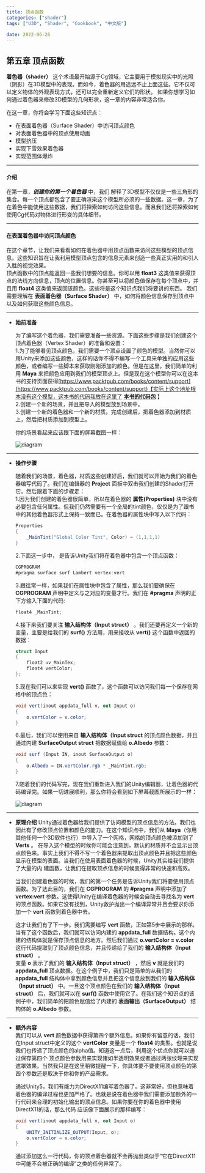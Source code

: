 ```yaml
---
title: 顶点函数
categories: ["shader"]
tags: ["U3D", "Shader", "Cookbook", "中文版"]

date: 2022-06-26
---
```


## 第五章 顶点函数  

**着色器（shader）** 这个术语最开始源于Cg领域，它主要用于模拟现实中的光照（阴影）在3D模型中的表现。而如今，着色器的用途远不止上面这些。它不仅可以定义物体的外观表现方式，还可以完全重新定义它们的形状。
如果你想学习如何通过着色器来修改3D模型的几何形状，这一章的内容非常适合你。   

在这一章，你将会学习下面这些知识点：
- 在表面着色器（Surface Shader）中访问顶点颜色
- 对表面着色器中的顶点使用动画
- 模型挤压
- 实现下雪效果着色器
- 实现范围体爆炸

*** 

#### 介绍
在第一章，***创建你的第一个着色器*** 中，我们
解释了3D模型不仅仅是一些三角形的集合。每一个顶点都包含了要正确渲染这个模型所必须的一些数据。这一章，为了在着色中能使用这些数据，我们将探索如何访问这些信息。而且我们还将探索如何使用Cg代码对物体进行形变的具体细节。

*** 

#### 在表面着色器中访问顶点颜色  

在这个章节，让我们来看看如何在着色器中用顶点函数来访问这些模型的顶点信息。这些知识旨在让我利用模型顶点包含的信息元素来创造一些真正实用的和引人入胜的视觉效果。  
顶点函数中的顶点能返回一些我们想要的信息。你可以用 **float3**  这类值来获得顶点的法线方向信息，顶点的位置信息。你甚至可以将颜色值保存在每个顶点中，并且用 **float4** 这类值来返回该颜色。这些将是这个知识点我们将要讲的东西。
我们需要理解在 **表面着色器（Surface Shader）** 中，如何将颜色信息保存到顶点中以及如何获取这些颜色信息。  

*** 

- **始前准备**

    为了编写这个着色器，我们需要准备一些资源。下面这些步骤是我们创建这个顶点着色器（Vertex Shader）的准备和设置：  
    1.为了能够看见顶点颜色，我们需要一个顶点设置了颜色的模型。当然你可以用Unity来添加这些颜色，这样的话你不得不编写一个工具来单独的应用这些颜色，或者编写一些脚本来获取刚刚添加的颜色。但是在这里，我们简单的利用 **Maya** 来把颜色应用到我们的模型顶点上。但是现在这个模型你可以在这本书的支持页面获得[https://www.packtpub.com/books/content/support](https://www.packtpub.com/books/content/support)【实际上这个地址根本没有这个模型，这本书的代码我放在这里了 **[本书的代码包](/game-tech-post/codes/9781785285240_Code.zip)** 】  
    2.创建一个新的场景，并且把导入的模型放到场景中。  
    3.创建一个新的着色器和一个新的材质。完成创建后，把着色器添加到材质上，然后把材质添加到模型上。   

    你的场景看起来应该跟下面的屏幕截图一样：  

    ![diagram](/game-tech-post/img/shader_book/diagram58.png)

*** 
- **操作步骤**

    随着我们的场景，着色器，材质这些创建好后，我们就可以开始为我们的着色器编写代码了。我们在编辑器的 **Project** 面板中双击我们创建的Shader打开它。然后跟着下面的步骤走：  
    1.因为我们创建的着色器很简单，所以在着色器的 **属性(Properties)** 块中没有必要包含任何属性。但我们仍然需要有一个全局的tint颜色，仅仅是为了跟书中的其他着色器形式上保持一致而已。在着色器的属性块中写入以下代码：  
    ``` c#
    Properties
    {
        _MainTint("Global Color Tint", Color) = (1,1,1,1)
    }
    ```
    2.下面这一步中， 是告诉Unity我们将在着色器中包含一个顶点函数：  
    ``` c#
    CGPROGRAM
    #pragma surface surf Lambert vertex:vert
    ```
    3.跟往常一样，如果我们在属性块中包含了属性，那么我们要确保在 **CGPROGRAM** 声明中定义与之对应的变量才行。我们在 **#pragma** 声明的正下方输入下面的代码:  
    ``` c#
    float4 _MainTint;
    ```
    4.接下来我们要关注 **输入结构体（Input struct）** 。我们还要再定义一个新的变量，主要是给我们的 **surf()** 方法用，用来接收从 **vert()** 这个函数中返回的数据：
    ``` c#
    struct Input
    {
        float2 uv_MainTex;
        float4 vertColor;
    };
    ```
    5.现在我们可以来实现 **vert()** 函数了，这个函数可以访问我们每一个保存在网格中的顶点色：
    ``` c#
    void vert(inout appdata_full v, out Input o)
    {
        o.vertColor = v.color;
    }
    ```
    6.最后，我们可以使用来自 **输入结构体（Input struct** 的顶点颜色数据，并且通过内建 **SurfaceOutput struct** 把数据赋值给 **o.Albedo** 参数：  
    ``` c#
    void surf (Input IN, inout SurfaceOutput o)
    {
        o.Albedo = IN.vertColor.rgb * _MainTint.rgb;
    }
    ```
    7.随着我们的代码写完，现在我们重新进入我们的Unity编辑器，让着色器的代码编译完。如果一切进展顺利，那么你将会看到如下屏幕截图所展示的一样：

    ![diagram](/game-tech-post/img/shader_book/diagram59.png)

*** 
- **原理介绍**
    Unity通过着色器给我们提供了访问模型的顶点信息的方法。我们也因此有了修改顶点位置和颜色的能力。在这个知识点中，我们从 **Maya**（你用其他任何一个3D软件也行）中导入了一个网格，网格的顶点颜色被添加到了 **Verts** 。
    在导入这个模型的时候你可能会注意到，默认的材质并不会显示出顶点颜色来。事实上我们不得不写一个着色器来提取出顶点颜色并且把这些颜色显示在模型的表面。当我们在使用表面着色器的时候，Unity其实给我们提供了大量的内
    建函数，让我们在提取顶点信息的时候变得非常的快速和高效。  

    当我们创建着色器的时候，我们的第一个任务是告诉Unity我们将要使用顶点函数。为了达此目的，我们在 **CGPROGRAM** 的 **#pragma** 声明中添加了 **vertex:vert** 参数。这使得Unity在编译着色器的时候会自动去寻找名为
    **vert** 的顶点函数。如果它没有找到，Unity救护抛出一个编译异常并且会要求你添加一个 **vert** 函数到着色器中去。  

    这才让我们有了下一步。我们需要编写 **vert** 函数，正如第5步中展示的那样。当有了这个函数后，我们就可以访问内建的 **appdata_full** 数据结构。这个内建的结构体就是保存顶点信息的地方。然后我们通过 **o.vertColor = v.color**
    这行代码提取到了顶点颜色信息，并且传递给了我们的 **输入结构体（Input struct）** 。  
    变量 **o** 表示了我们的 **输入结构体（Input struct）** ，然后 **v** 就是我们的 **appdata_full** 顶点数据。在这个例子中，我们只是简单的从我们的 **appdata_full** 结构体中拿到颜色信息并且把这个信息放到我们的 **输入结构体（Input struct）**
    中。一旦这个顶点颜色在我们的 **输入结构体（Input struct）** 后，我们就可以在 **surf()** 函数中使用它了。在我们这个知识点的该例子中，我们简单的把颜色赋值给了内建的 **表面输出（SurfaceOutput）** 结构体的 **o.Albedo** 参数。

*** 

- **额外内容**  
    我们可以从 **vert** 颜色数据中获得第四个额外信息。如果你有留意的话，我们在Input struct中定义的这个 **vertColor** 变量是一个 **float4** 的类型。也就是说我们也传递了顶点颜色的alpha值。知道这一点后，利用这个优点你就可以通过保存第四个
    顶点颜色参数用来实现诸如半透明效果或者通过两张纹理来实现遮罩效果。当然我只是在这里稍微提醒一下，你具体要不要使用顶点颜色的第四个参数还是取决于你和你的产品需求。  

    通过Unity5，我们有能力为DirectX11编写着色器了。这非常好，但也意味着着色器的编译过程也更加严格了。也就是说在着色器中我们需要添加额外的一行代码来合理的初始化输出的顶点信息。如果你要在你的着色器中使用DirectX11的话，那么代码
    应该像下面展示的那样编写：  
    ``` c#
    void vert(inout appdata_full v, out Input o)
    {
        UNITY_INITIALIZE_OUTPUT(Input, o);
        o.vertColor = v.color;
    }
    ```
    通过添加这么一行代码，你的顶点着色器就不会再抛出类似于“它在DirectX11中可能不会被正确的编译”之类的任何异常了。


